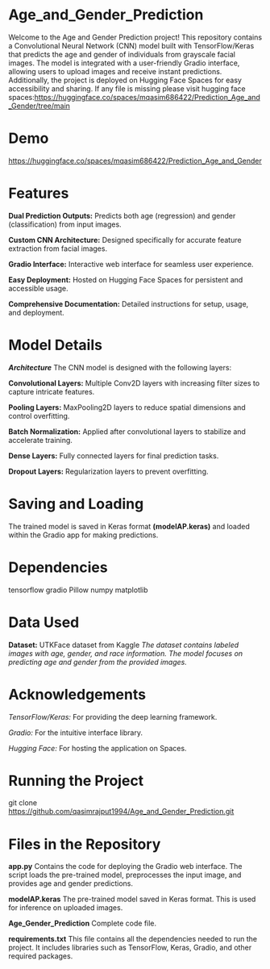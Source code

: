 # Age_and_Gender_Prediction
Welcome to the Age and Gender Prediction project! This repository contains a Convolutional Neural Network (CNN) model built with TensorFlow/Keras that predicts the age and gender of individuals from grayscale facial images. The model is integrated with a user-friendly Gradio interface, allowing users to upload images and receive instant predictions. Additionally, the project is deployed on Hugging Face Spaces for easy accessibility and sharing. If any file is missing please visit hugging face spaces:https://huggingface.co/spaces/mqasim686422/Prediction_Age_and_Gender/tree/main
# Demo
https://huggingface.co/spaces/mqasim686422/Prediction_Age_and_Gender
# Features
**Dual Prediction Outputs:** Predicts both age (regression) and gender (classification) from input images.

**Custom CNN Architecture:** Designed specifically for accurate feature extraction from facial images.

**Gradio Interface:** Interactive web interface for seamless user experience.

**Easy Deployment:** Hosted on Hugging Face Spaces for persistent and accessible usage.

**Comprehensive Documentation:** Detailed instructions for setup, usage, and deployment. 

# Model Details
***Architecture***
The CNN model is designed with the following layers:

**Convolutional Layers:** Multiple Conv2D layers with increasing filter sizes to capture intricate features.

**Pooling Layers:** MaxPooling2D layers to reduce spatial dimensions and control overfitting.

**Batch Normalization:** Applied after convolutional layers to stabilize and accelerate training.

**Dense Layers:** Fully connected layers for final prediction tasks.

**Dropout Layers:** Regularization layers to prevent overfitting.

# Saving and Loading
The trained model is saved in Keras format **(modelAP.keras)** and loaded within the Gradio app for making predictions.
# Dependencies
tensorflow
gradio
Pillow
numpy
matplotlib
# Data Used
**Dataset:** UTKFace dataset from Kaggle
*The dataset contains labeled images with age, gender, and race information. The model focuses on predicting age and gender from the provided images.*
# Acknowledgements
*TensorFlow/Keras:* For providing the deep learning framework.

*Gradio:* For the intuitive interface library.

*Hugging Face:* For hosting the application on Spaces.

# Running the Project
git clone https://github.com/qasimrajput1994/Age_and_Gender_Prediction.git

# Files in the Repository
**app.py** Contains the code for deploying the Gradio web interface. The script loads the pre-trained model, preprocesses the input image, and provides age and gender predictions.

**modelAP.keras** The pre-trained model saved in Keras format. This is used for inference on uploaded images.

**Age_Gender_Prediction** Complete code file. 

**requirements.txt** This file contains all the dependencies needed to run the project. It includes libraries such as TensorFlow, Keras, Gradio, and other required packages.
